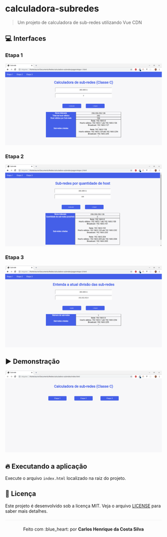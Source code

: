 # calculadora-subredes

> Um projeto de calculadora de sub-redes utilizando Vue CDN

## :computer: Interfaces

### Etapa 1

<p align="center">
  <img src="img/etapa-1.png">
</p>

### Etapa 2

<p align="center">
  <img src="img/etapa-2.png">
</p>

### Etapa 3

<p align="center">
  <img src="img/etapa-3.png">
</p>

## :arrow_forward: Demonstração

<p align="center">
  <img src="img/demo.gif">
</p>

## :fire: Executando a aplicação
Execute o arquivo `index.html` localizado na raiz do projeto.

## :page_facing_up: Licença 
Este projeto é desenvolvido sob a licença MIT. Veja o arquivo [LICENSE](LICENSE.md) para saber mais detalhes.

<p align="center" style="margin-top: 20px; border-top: 1px solid #eee; padding-top: 20px;">Feito com :blue_heart: por <strong> Carlos Henrique da Costa Silva </strong> </p>

